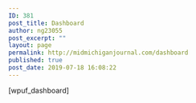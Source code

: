 ```yaml
---
ID: 381
post_title: Dashboard
author: ng23055
post_excerpt: ""
layout: page
permalink: http://midmichiganjournal.com/dashboard
published: true
post_date: 2019-07-18 16:08:22
---
```

[wpuf_dashboard]